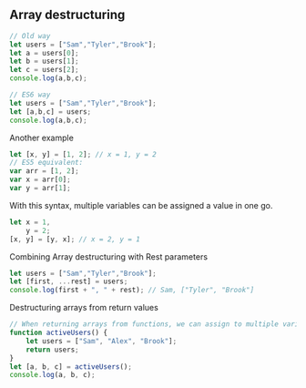 ## Array destructuring

```js
// Old way
let users = ["Sam","Tyler","Brook"];
let a = users[0];
let b = users[1];
let c = users[2];
console.log(a,b,c);

// ES6 way
let users = ["Sam","Tyler","Brook"];
let [a,b,c] = users;
console.log(a,b,c);
```

Another example
```js
let [x, y] = [1, 2]; // x = 1, y = 2
// ES5 equivalent:
var arr = [1, 2];
var x = arr[0];
var y = arr[1];
```

With this syntax, multiple variables can be assigned a value in one go.
```js
let x = 1,
    y = 2;
[x, y] = [y, x]; // x = 2, y = 1
```

Combining Array destructuring with Rest parameters
```js
let users = ["Sam","Tyler","Brook"];
let [first, ...rest] = users;
console.log(first + ", " + rest); // Sam, ["Tyler", "Brook"]
```

Destructuring arrays from return values
```js
// When returning arrays from functions, we can assign to multiple variables at once
function activeUsers() {
	let users = ["Sam", "Alex", "Brook"];
	return users;
}
let [a, b, c] = activeUsers();
console.log(a, b, c);
```

